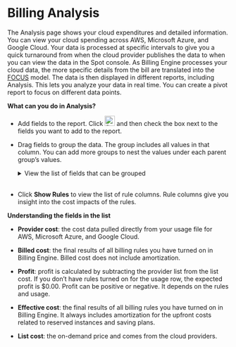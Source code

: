 # Billing Analysis

The Analysis page shows your cloud expenditures and detailed information. You can view your cloud spending across AWS, Microsoft Azure, and Google Cloud. Your data is processed at specific intervals to give you a quick turnaround from when the cloud provider publishes the data to when you can view the data in the Spot console. As Billing Engine processes your cloud data, the more specific details from the bill are translated into the [FOCUS](https://focus.finops.org/) model. The data is then displayed in different reports, including Analysis. This lets you analyze your data in real time. You can create a pivot report to focus on different data points.

**What can you do in Analysis?**

- Add fields to the report. Click <img width="23" alt="fields" src="https://github.com/spotinst/help/assets/167069628/83a14e59-6b07-4305-a76e-e8d8846cf0ae"> and then check the box next to the fields you want to add to the report.
- Drag fields to group the data. The group includes all values in that column. You can add more groups to nest the values under each parent group’s values.

  <details>
    <summary markdown="span">View the list of fields that can be grouped</summary>

  - Billing Period Start
  - Billing Period End
  - Charge Period Start
  - Charge Period End
  - Billing Account Id
  - Billing Account Name
  - Sub Account Id
  - Sub Account Name
  - Resource ID
  - Billing Family ID
  - Service
  - Service Category
  - Region
  - Availability Zone
  - Provider
  - Publisher
  - Invoice Issuer
  - Charge Category
  - Charge Category Native
  - Pricing Category
  - SKU ID
  - SKU Price ID
  - Pricing Unit
  - Usage Type
  - Commitment Discount ID
  - Commitment Discount Name
  - Commitment Discount Type
  - Commitment Discount Category
  - Operation
  - Description
  - Charge Frequency
  - Resource Name
  - Resource Type
  - Provider Tag Key
  - Provider Tag Value
  - Billing Currency
  - Provider Cost
  - List Cost
  - Profit
  - Usage Quantity

  </details><br>

- Click **Show Rules** to view the list of rule columns. Rule columns give you insight into the cost impacts of the rules.

**Understanding the fields in the list**

- **Provider cost**: the cost data pulled directly from your usage file for AWS, Microsoft Azure, and Google Cloud.

- **Billed cost**: the final results of all billing rules you have turned on in Billing Engine. Billed cost does not include amortization.

- **Profit**: profit is calculated by subtracting the provider list from the list cost. If you don’t have rules turned on for the usage row, the expected profit is $0.00. Profit can be positive or negative. It depends on the rules and usage.

- **Effective cost**: the final results of all billing rules you have turned on in Billing Engine. It always includes amortization for the upfront costs related to reserved instances and saving plans.

- **List cost**: the on-demand price and comes from the cloud providers.
